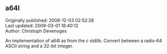 ## a64l  
Originally published: 2008-12-03 02:52:28  
Last updated: 2009-03-01 18:40:12  
Author: Christoph Devenoges  
  
An implementation of a64l as from the c stdlib.
Convert between a radix-64 ASCII string and a 32-bit integer.
